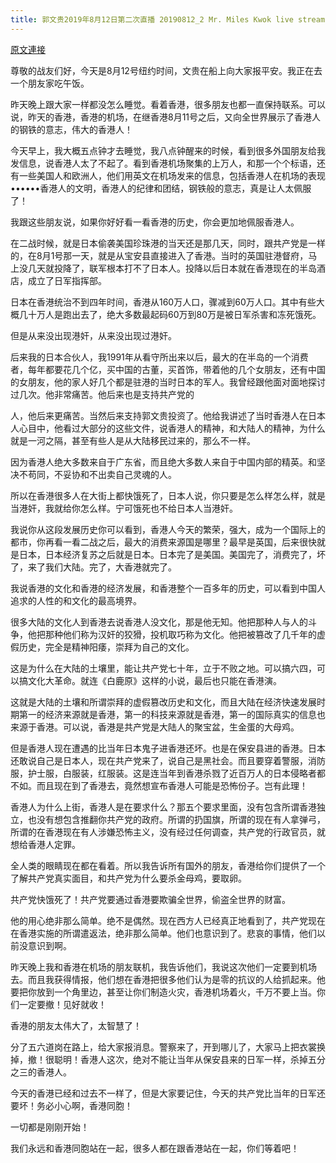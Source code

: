 ```yaml
---
title: 郭文贵2019年8月12日第二次直播 20190812_2 Mr. Miles Kwok live stream: letting everyone know that he is safe. What Hong Kongers...
---
```


[原文連接](https://gnews.org/ThreadView/53483001)

尊敬的战友们好，今天是8月12号纽约时间，文贵在船上向大家报平安。我正在去一个朋友家吃午饭。 


昨天晚上跟大家一样都没怎么睡觉。看着香港，很多朋友也都一直保持联系。可以说，昨天的香港，香港的机场，在继香港8月11号之后，又向全世界展示了香港人的钢铁的意志，伟大的香港人！ 


今天早上，我大概五点钟才去睡觉，我八点钟醒来的时候，看到很多外国朋友给我发信息，说香港人太了不起了。看到香港机场聚集的上万人，和那一个个标语，还有一些美国人和欧洲人，他们用英文在机场发来的信息，包括香港人在机场的表现&bull;&bull;&bull;&bull;&bull;&bull;香港人的文明，香港人的纪律和团结，钢铁般的意志，真是让人太佩服了！ 


我跟这些朋友说，如果你好好看一看香港的历史，你会更加地佩服香港人。 


在二战时候，就是日本偷袭美国珍珠港的当天还是那几天，同时，跟共产党是一样的，在8月1号那一天，就是从宝安县直接进入了香港。当时的英国驻港督府，马上没几天就投降了，联军根本打不了日本人。投降以后日本就在香港现在的半岛酒店，成立了日军指挥部。 


日本在香港统治不到四年时间，香港从160万人口，骤减到60万人口。其中有些大概几十万人是跑出去了，绝大多数最起码60万到80万是被日军杀害和冻死饿死。 


但是从来没出现港奸，从来没出现过港奸。 


后来我的日本合伙人，我1991年从看守所出来以后，最大的在半岛的一个消费者，每年都要花几个亿，买中国的古董，买首饰，带着他的几个女朋友，还有中国的女朋友，他的家人好几个都是驻港的当时日本的军人。我曾经跟他面对面地探讨过几次。他非常痛苦。他后来也是支持共产党的

人，他后来更痛苦。当然后来支持郭文贵投资了。他给我讲述了当时香港人在日本人心目中，他看过大部分的这些文件，说香港人的精神，和大陆人的精神，为什么就是一河之隔，甚至有些人是从大陆移民过来的，那么不一样。 


因为香港人绝大多数来自于广东省，而且绝大多数人来自于中国内部的精英。和坚决不苟同，不妥协和不出卖自己灵魂的人。 


所以在香港很多人在大街上都快饿死了，日本人说，你只要是怎么样怎么样，就是当港奸，我就给你怎么样。宁可饿死也不给日本人当港奸。 


我说你从这段发展历史你可以看到，香港人今天的繁荣，强大，成为一个国际上的都市，你再看一看二战之后，最大的消费来源国是哪里？最早是英国，后来很快就是日本，日本经济复苏之后就是日本。日本完了是美国。美国完了，消费完了，坏了，来了我们大陆。完了，大香港就完了。 


我说香港的文化和香港的经济发展，和香港整个一百多年的历史，可以看到中国人追求的人性的和文化的最高境界。 


很多大陆的文化人到香港去说香港人没文化，那是他无知。他把那种人与人的斗争，他把那种他们称为汉奸的狡猾，投机取巧称为文化。他把被篡改了几千年的虚假历史，完全是精神阳痿，崇拜为自己的文化。 


这是为什么在大陆的土壤里，能让共产党七十年，立于不败之地。可以搞六四，可以搞文化大革命。就连《白鹿原》这样的小说，最后也只能在香港演。 


这就是大陆的土壤和所谓崇拜的虚假篡改历史和文化，而且大陆在经济快速发展时期第一的经济来源就是香港，第一的科技来源就是香港，第一的国际真实的信息也来源于香港。可以说，香港是共产党是大陆人的聚宝盆，生金蛋的大母鸡。 


但是香港人现在遭遇的比当年日本鬼子进香港还坏。也是在保安县进的香港。日本还敢说自己是日本人，现在共产党来了，说自己是黑社会。而且要穿着警服，消防服，护士服，白服装，红服装。这是连当年到香港杀戮了近百万人的日本侵略者都不如。而且现在到了香港去，竟然想宣布香港人可能是恐怖份子。岂有此理！ 


香港人为什么上街，香港人是在要求什么？那五个要求里面，没有包含所谓香港独立，也没有想包含推翻你共产党的政府。所谓的扔国旗，所谓的现在有人拿弹弓，所谓的在香港现在有人涉嫌恐怖主义，没有经过任何调查，共产党的行政官员，就想给香港人定罪。 


全人类的眼睛现在都在看着。所以我告诉所有国外的朋友，香港给你们提供了一个了解共产党真实面目，和共产党为什么要杀金母鸡，要取卵。 


共产党快饿死了！共产党要通过香港要欺骗全世界，偷盗全世界的财富。 


他的用心绝非那么简单。绝不是偶然。现在西方人已经真正地看到了，共产党现在在香港实施的所谓遣返法，绝非那么简单。他们也意识到了。悲哀的事情，他们以前没意识到啊。 


昨天晚上我和香港在机场的朋友联机，我告诉他们，我说这次他们一定要到机场去。而且我获得情报，他们想在香港把很多他们认为是零的抗议的人给抓起来。他要把你放到一个角里边，甚至让你们制造火灾，香港机场着火，千万不要上当。你们一定要撤！见好就收！ 


香港的朋友太伟大了，太智慧了！ 


分了五六道岗在路上，给大家报消息。警察来了，开到哪儿了，大家马上把衣裳换掉，撤！很聪明！香港人这次，绝对不能让当年从保安县来的日军一样，杀掉五分之三的香港人。 


今天的香港已经和过去不一样了，但是大家要记住，今天的共产党比当年的日军还要坏！务必小心啊，香港同胞！ 


一切都是刚刚开始！ 


我们永远和香港同胞站在一起，很多人都在跟香港站在一起，你们等着吧！

